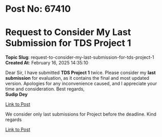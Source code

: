 # Post No: 67410
# Request to Consider My Last Submission for TDS Project 1
**Topic Slug**: request-to-consider-my-last-submission-for-tds-project-1
**Created At**: February 16, 2025 14:35:10

Dear Sir,
I have submitted <strong>TDS Project 1</strong> twice. Please consider my <strong>last submission</strong> for evaluation, as it contains the final and most updated version.
Apologies for any inconvenience caused, and I appreciate your time and consideration.
Best regards,<br>
<strong>Sudip Dey</strong>

[Link to Post](https://discourse.onlinedegree.iitm.ac.in/t/request-to-consider-my-last-submission-for-tds-project-1/596048)

We consider only last submissions for Project before the deadline.
Kind regards

[Link to Post](https://discourse.onlinedegree.iitm.ac.in/t/request-to-consider-my-last-submission-for-tds-project-1/596518)


